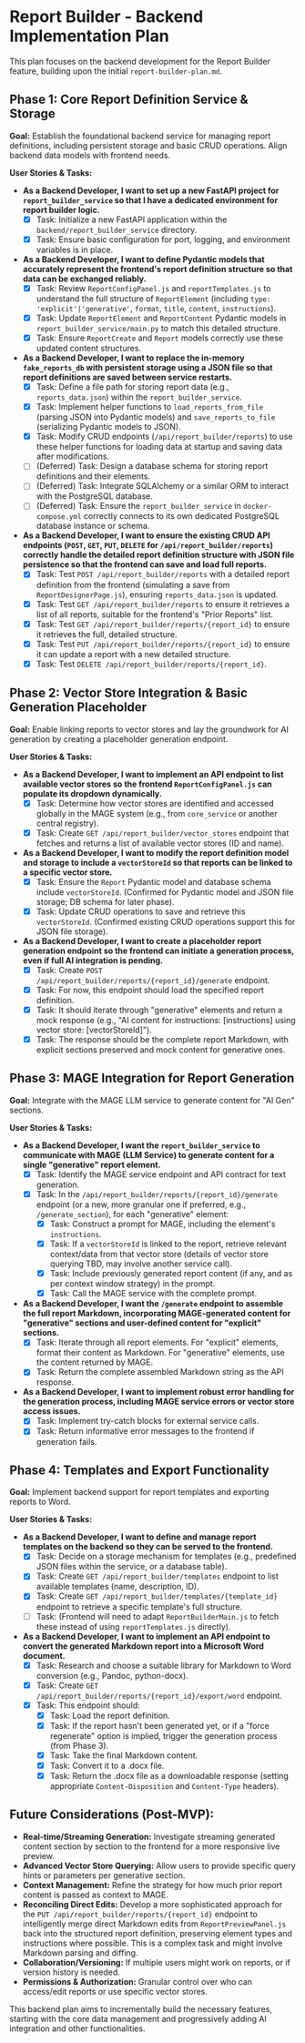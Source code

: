 # Report Builder - Backend Implementation Plan

This plan focuses on the backend development for the Report Builder feature, building upon the initial `report-builder-plan.md`.

## Phase 1: Core Report Definition Service & Storage

**Goal:** Establish the foundational backend service for managing report definitions, including persistent storage and basic CRUD operations. Align backend data models with frontend needs.

**User Stories & Tasks:**

*   **As a Backend Developer, I want to set up a new FastAPI project for `report_builder_service` so that I have a dedicated environment for report builder logic.**
    *   [X] Task: Initialize a new FastAPI application within the `backend/report_builder_service` directory.
    *   [X] Task: Ensure basic configuration for port, logging, and environment variables is in place.
*   **As a Backend Developer, I want to define Pydantic models that accurately represent the frontend's report definition structure so that data can be exchanged reliably.**
    *   [X] Task: Review `ReportConfigPanel.js` and `reportTemplates.js` to understand the full structure of `ReportElement` (including `type: 'explicit'|'generative'`, `format`, `title`, `content`, `instructions`).
    *   [X] Task: Update `ReportElement` and `ReportContent` Pydantic models in `report_builder_service/main.py` to match this detailed structure.
    *   [X] Task: Ensure `ReportCreate` and `Report` models correctly use these updated content structures.
*   **As a Backend Developer, I want to replace the in-memory `fake_reports_db` with persistent storage using a JSON file so that report definitions are saved between service restarts.**
    *   [X] Task: Define a file path for storing report data (e.g., `reports_data.json`) within the `report_builder_service`.
    *   [X] Task: Implement helper functions to `load_reports_from_file` (parsing JSON into Pydantic models) and `save_reports_to_file` (serializing Pydantic models to JSON).
    *   [X] Task: Modify CRUD endpoints (`/api/report_builder/reports`) to use these helper functions for loading data at startup and saving data after modifications.
    *   [ ] (Deferred) Task: Design a database schema for storing report definitions and their elements.
    *   [ ] (Deferred) Task: Integrate SQLAlchemy or a similar ORM to interact with the PostgreSQL database.
    *   [ ] (Deferred) Task: Ensure the `report_builder_service` in `docker-compose.yml` correctly connects to its own dedicated PostgreSQL database instance or schema.
*   **As a Backend Developer, I want to ensure the existing CRUD API endpoints (`POST`, `GET`, `PUT`, `DELETE` for `/api/report_builder/reports`) correctly handle the detailed report definition structure with JSON file persistence so that the frontend can save and load full reports.**
    *   [X] Task: Test `POST /api/report_builder/reports` with a detailed report definition from the frontend (simulating a save from `ReportDesignerPage.js`), ensuring `reports_data.json` is updated.
    *   [X] Task: Test `GET /api/report_builder/reports` to ensure it retrieves a list of all reports, suitable for the frontend's "Prior Reports" list.
    *   [X] Task: Test `GET /api/report_builder/reports/{report_id}` to ensure it retrieves the full, detailed structure.
    *   [X] Task: Test `PUT /api/report_builder/reports/{report_id}` to ensure it can update a report with a new detailed structure.
    *   [X] Task: Test `DELETE /api/report_builder/reports/{report_id}`.

## Phase 2: Vector Store Integration & Basic Generation Placeholder

**Goal:** Enable linking reports to vector stores and lay the groundwork for AI generation by creating a placeholder generation endpoint.

**User Stories & Tasks:**

*   **As a Backend Developer, I want to implement an API endpoint to list available vector stores so the frontend `ReportConfigPanel.js` can populate its dropdown dynamically.**
    *   [X] Task: Determine how vector stores are identified and accessed globally in the MAGE system (e.g., from `core_service` or another central registry).
    *   [X] Task: Create `GET /api/report_builder/vector_stores` endpoint that fetches and returns a list of available vector stores (ID and name).
*   **As a Backend Developer, I want to modify the report definition model and storage to include a `vectorStoreId` so that reports can be linked to a specific vector store.**
    *   [X] Task: Ensure the `Report` Pydantic model and database schema include `vectorStoreId`. (Confirmed for Pydantic model and JSON file storage; DB schema for later phase).
    *   [X] Task: Update CRUD operations to save and retrieve this `vectorStoreId`. (Confirmed existing CRUD operations support this for JSON file storage).
*   **As a Backend Developer, I want to create a placeholder report generation endpoint so the frontend can initiate a generation process, even if full AI integration is pending.**
    *   [X] Task: Create `POST /api/report_builder/reports/{report_id}/generate` endpoint.
    *   [X] Task: For now, this endpoint should load the specified report definition.
    *   [X] Task: It should iterate through "generative" elements and return a mock response (e.g., "AI content for instructions: [instructions] using vector store: [vectorStoreId]").
    *   [X] Task: The response should be the complete report Markdown, with explicit sections preserved and mock content for generative ones.

## Phase 3: MAGE Integration for Report Generation

**Goal:** Integrate with the MAGE LLM service to generate content for "AI Gen" sections.

**User Stories & Tasks:**

*   **As a Backend Developer, I want the `report_builder_service` to communicate with MAGE (LLM Service) to generate content for a single "generative" report element.**
    *   [X] Task: Identify the MAGE service endpoint and API contract for text generation.
    *   [X] Task: In the `/api/report_builder/reports/{report_id}/generate` endpoint (or a new, more granular one if preferred, e.g., `/generate_section`), for each "generative" element:
        *   [X] Task: Construct a prompt for MAGE, including the element's `instructions`.
        *   [X] Task: If a `vectorStoreId` is linked to the report, retrieve relevant context/data from that vector store (details of vector store querying TBD, may involve another service call).
        *   [X] Task: Include previously generated report content (if any, and as per context window strategy) in the prompt.
        *   [X] Task: Call the MAGE service with the complete prompt.
*   **As a Backend Developer, I want the `/generate` endpoint to assemble the full report Markdown, incorporating MAGE-generated content for "generative" sections and user-defined content for "explicit" sections.**
    *   [X] Task: Iterate through all report elements. For "explicit" elements, format their content as Markdown. For "generative" elements, use the content returned by MAGE.
    *   [X] Task: Return the complete assembled Markdown string as the API response.
*   **As a Backend Developer, I want to implement robust error handling for the generation process, including MAGE service errors or vector store access issues.**
    *   [X] Task: Implement try-catch blocks for external service calls.
    *   [X] Task: Return informative error messages to the frontend if generation fails.

## Phase 4: Templates and Export Functionality

**Goal:** Implement backend support for report templates and exporting reports to Word.

**User Stories & Tasks:**

*   **As a Backend Developer, I want to define and manage report templates on the backend so they can be served to the frontend.**
    *   [X] Task: Decide on a storage mechanism for templates (e.g., predefined JSON files within the service, or a database table).
    *   [X] Task: Create `GET /api/report_builder/templates` endpoint to list available templates (name, description, ID).
    *   [X] Task: Create `GET /api/report_builder/templates/{template_id}` endpoint to retrieve a specific template's full structure.
    *   [ ] Task: (Frontend will need to adapt `ReportBuilderMain.js` to fetch these instead of using `reportTemplates.js` directly).
*   **As a Backend Developer, I want to implement an API endpoint to convert the generated Markdown report into a Microsoft Word document.**
    *   [X] Task: Research and choose a suitable library for Markdown to Word conversion (e.g., Pandoc, python-docx).
    *   [X] Task: Create `GET /api/report_builder/reports/{report_id}/export/word` endpoint.
    *   [X] Task: This endpoint should:
        *   [X] Task: Load the report definition.
        *   [X] Task: If the report hasn't been generated yet, or if a "force regenerate" option is implied, trigger the generation process (from Phase 3).
        *   [X] Task: Take the final Markdown content.
        *   [X] Task: Convert it to a .docx file.
        *   [X] Task: Return the .docx file as a downloadable response (setting appropriate `Content-Disposition` and `Content-Type` headers).

## Future Considerations (Post-MVP):

*   **Real-time/Streaming Generation:** Investigate streaming generated content section by section to the frontend for a more responsive live preview.
*   **Advanced Vector Store Querying:** Allow users to provide specific query hints or parameters per generative section.
*   **Context Management:** Refine the strategy for how much prior report content is passed as context to MAGE.
*   **Reconciling Direct Edits:** Develop a more sophisticated approach for the `PUT /api/report_builder/reports/{report_id}` endpoint to intelligently merge direct Markdown edits from `ReportPreviewPanel.js` back into the structured report definition, preserving element types and instructions where possible. This is a complex task and might involve Markdown parsing and diffing.
*   **Collaboration/Versioning:** If multiple users might work on reports, or if version history is needed.
*   **Permissions & Authorization:** Granular control over who can access/edit reports or use specific vector stores.

This backend plan aims to incrementally build the necessary features, starting with the core data management and progressively adding AI integration and other functionalities. 